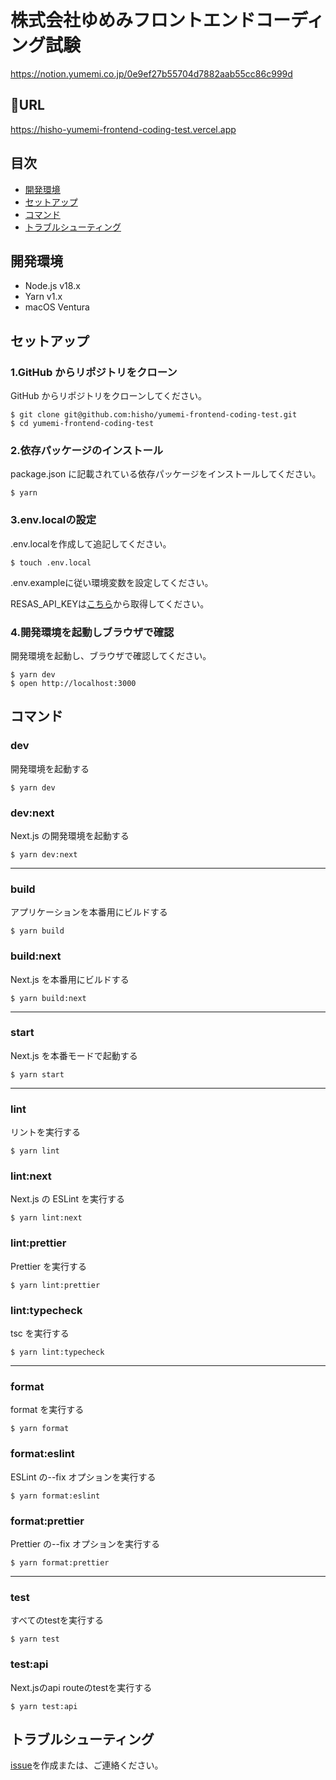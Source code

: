 # 株式会社ゆめみフロントエンドコーディング試験

https://notion.yumemi.co.jp/0e9ef27b55704d7882aab55cc86c999d

## 🚀URL
https://hisho-yumemi-frontend-coding-test.vercel.app

## 目次

- [開発環境](#開発環境)
- [セットアップ](#セットアップ)
- [コマンド](#コマンド)
- [トラブルシューティング](#トラブルシューティング)

## 開発環境

- Node.js v18.x
- Yarn v1.x
- macOS Ventura

## セットアップ

### 1.GitHub からリポジトリをクローン

GitHub からリポジトリをクローンしてください。

```shell
$ git clone git@github.com:hisho/yumemi-frontend-coding-test.git
$ cd yumemi-frontend-coding-test
```

### 2.依存パッケージのインストール

package.json に記載されている依存パッケージをインストールしてください。

```shell
$ yarn
```

### 3.env.localの設定
.env.localを作成して追記してください。

```shell
$ touch .env.local
```

.env.exampleに従い環境変数を設定してください。

RESAS_API_KEYは[こちら](https://opendata.resas-portal.go.jp)から取得してください。

### 4.開発環境を起動しブラウザで確認

開発環境を起動し、ブラウザで確認してください。

```shell
$ yarn dev
$ open http://localhost:3000
```

## コマンド

### dev

開発環境を起動する

```shell
$ yarn dev
```

### dev:next

Next.js の開発環境を起動する

```shell
$ yarn dev:next
```

---

### build

アプリケーションを本番用にビルドする

```shell
$ yarn build
```

### build:next

Next.js を本番用にビルドする

```shell
$ yarn build:next
```

---

### start

Next.js を本番モードで起動する

```shell
$ yarn start
```

---

### lint

リントを実行する

```shell
$ yarn lint
```

### lint:next

Next.js の ESLint を実行する

```shell
$ yarn lint:next
```

### lint:prettier

Prettier を実行する

```shell
$ yarn lint:prettier
```

### lint:typecheck

tsc を実行する

```shell
$ yarn lint:typecheck
```

---

### format

format を実行する

```shell
$ yarn format
```

### format:eslint

ESLint の--fix オプションを実行する

```shell
$ yarn format:eslint
```

### format:prettier

Prettier の--fix オプションを実行する

```shell
$ yarn format:prettier
```

---

### test

すべてのtestを実行する

```shell
$ yarn test
```

### test:api

Next.jsのapi routeのtestを実行する

```shell
$ yarn test:api
```

## トラブルシューティング

[issue](https://github.com/hisho/yumemi-frontend-coding-test/issues/new)を作成または、ご連絡ください。
